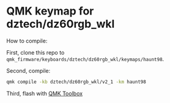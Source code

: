 # QMK keymap for dztech/dz60rgb_wkl

How to compile:

First, clone this repo to `qmk_firmware/keyboards/dztech/dz60rgb_wkl/keymaps/haunt98`.

Second, compile:

```sh
qmk compile -kb dztech/dz60rgb_wkl/v2_1 -km haunt98
```

Third, flash with [QMK Toolbox](https://github.com/qmk/qmk_toolbox)

